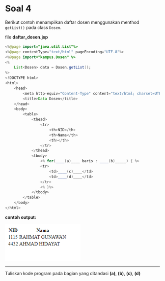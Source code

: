 # Soal 4

Berikut contoh menampilkan daftar dosen menggunakan menthod `getList()` pada class `Dosen`.

file **daftar_dosen.jsp**

```java
<%@page import="java.util.List"%>
<%@page contentType="text/html" pageEncoding="UTF-8"%>
<%@page import="kampus.Dosen" %>
<%
    List<Dosen> data = Dosen.getList();
%>
<!DOCTYPE html>
<html>
    <head>
        <meta http-equiv="Content-Type" content="text/html; charset=UTF-8">
        <title>Data Dosen</title>
    </head>
    <body>
        <table>
            <thead>
                <tr>
                    <th>NID</th>
                    <th>Nama</th>
                    <th></th>
                </tr>
            </thead>
            <tbody>
                <% for(____(a)____ baris : ____(b)_____) { %>
                <tr>
                    <td>____(c)____</td>
                    <td>____(d)____</td>
                </tr>
                <% }%>
            </tbody>
        </table>
    </body>
</html>
```

**contoh output:**

![](res/soal4.png)

---

Tuliskan kode program pada bagian yang ditandasi **(a)**, **(b)**, **(c)**, **(d)**